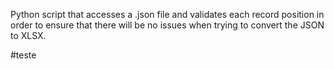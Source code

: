Python script that accesses a .json file and validates each record position in order to ensure that there will be no issues when trying to convert the JSON to XLSX.

#teste

